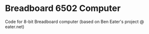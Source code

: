 # Breadboard 6502 Computer
Code for 8-bit Breadboard computer (based on Ben Eater's project @ eater.net)
